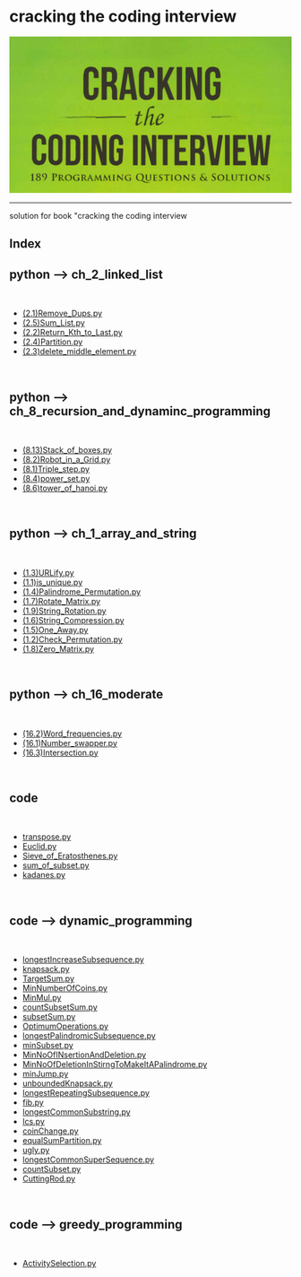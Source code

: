 <p text-align="center"><h1>cracking the coding interview</h1></p><center><img src="img/img.png" alt="image" /></center><hr/>solution for book "cracking the coding interview<p text-align="center"><h2> Index </h2></p><h2>python --> ch_2_linked_list</h2><br/><ul> <li><a href="python/ch_2_linked_list/(2.1)Remove_Dups.py" >(2.1)Remove_Dups.py</a></li> <li><a href="python/ch_2_linked_list/(2.5)Sum_List.py" >(2.5)Sum_List.py</a></li> <li><a href="python/ch_2_linked_list/(2.2)Return_Kth_to_Last.py" >(2.2)Return_Kth_to_Last.py</a></li> <li><a href="python/ch_2_linked_list/(2.4)Partition.py" >(2.4)Partition.py</a></li> <li><a href="python/ch_2_linked_list/(2.3)delete_middle_element.py" >(2.3)delete_middle_element.py</a></li></ul><br/><h2>python --> ch_8_recursion_and_dynaminc_programming</h2><br/><ul> <li><a href="python/ch_8_recursion_and_dynaminc_programming/(8.13)Stack_of_boxes.py" >(8.13)Stack_of_boxes.py</a></li> <li><a href="python/ch_8_recursion_and_dynaminc_programming/(8.2)Robot_in_a_Grid.py" >(8.2)Robot_in_a_Grid.py</a></li> <li><a href="python/ch_8_recursion_and_dynaminc_programming/(8.1)Triple_step.py" >(8.1)Triple_step.py</a></li> <li><a href="python/ch_8_recursion_and_dynaminc_programming/(8.4)power_set.py" >(8.4)power_set.py</a></li> <li><a href="python/ch_8_recursion_and_dynaminc_programming/(8.6)tower_of_hanoi.py" >(8.6)tower_of_hanoi.py</a></li></ul><br/><h2>python --> ch_1_array_and_string</h2><br/><ul> <li><a href="python/ch_1_array_and_string/(1.3)URLify.py" >(1.3)URLify.py</a></li> <li><a href="python/ch_1_array_and_string/(1.1)is_unique.py" >(1.1)is_unique.py</a></li> <li><a href="python/ch_1_array_and_string/(1.4)Palindrome_Permutation.py" >(1.4)Palindrome_Permutation.py</a></li> <li><a href="python/ch_1_array_and_string/(1.7)Rotate_Matrix.py" >(1.7)Rotate_Matrix.py</a></li> <li><a href="python/ch_1_array_and_string/(1.9)String_Rotation.py" >(1.9)String_Rotation.py</a></li> <li><a href="python/ch_1_array_and_string/(1.6)String_Compression.py" >(1.6)String_Compression.py</a></li> <li><a href="python/ch_1_array_and_string/(1.5)One_Away.py" >(1.5)One_Away.py</a></li> <li><a href="python/ch_1_array_and_string/(1.2)Check_Permutation.py" >(1.2)Check_Permutation.py</a></li> <li><a href="python/ch_1_array_and_string/(1.8)Zero_Matrix.py" >(1.8)Zero_Matrix.py</a></li></ul><br/><h2>python --> ch_16_moderate</h2><br/><ul> <li><a href="python/ch_16_moderate/(16.2)Word_frequencies.py" >(16.2)Word_frequencies.py</a></li> <li><a href="python/ch_16_moderate/(16.1)Number_swapper.py" >(16.1)Number_swapper.py</a></li> <li><a href="python/ch_16_moderate/(16.3)Intersection.py" >(16.3)Intersection.py</a></li></ul><br/><h2>code</h2><br/><ul> <li><a href="code/transpose.py" >transpose.py</a></li> <li><a href="code/Euclid.py" >Euclid.py</a></li> <li><a href="code/Sieve_of_Eratosthenes.py" >Sieve_of_Eratosthenes.py</a></li> <li><a href="code/sum_of_subset.py" >sum_of_subset.py</a></li> <li><a href="code/kadanes.py" >kadanes.py</a></li></ul><br/><h2>code --> dynamic_programming</h2><br/><ul> <li><a href="code/dynamic_programming/longestIncreaseSubsequence.py" >longestIncreaseSubsequence.py</a></li> <li><a href="code/dynamic_programming/knapsack.py" >knapsack.py</a></li> <li><a href="code/dynamic_programming/TargetSum.py" >TargetSum.py</a></li> <li><a href="code/dynamic_programming/MinNumberOfCoins.py" >MinNumberOfCoins.py</a></li> <li><a href="code/dynamic_programming/MinMul.py" >MinMul.py</a></li> <li><a href="code/dynamic_programming/countSubsetSum.py" >countSubsetSum.py</a></li> <li><a href="code/dynamic_programming/subsetSum.py" >subsetSum.py</a></li> <li><a href="code/dynamic_programming/OptimumOperations.py" >OptimumOperations.py</a></li> <li><a href="code/dynamic_programming/longestPalindromicSubsequence.py" >longestPalindromicSubsequence.py</a></li> <li><a href="code/dynamic_programming/minSubset.py" >minSubset.py</a></li> <li><a href="code/dynamic_programming/MinNoOfINsertionAndDeletion.py" >MinNoOfINsertionAndDeletion.py</a></li> <li><a href="code/dynamic_programming/MinNoOfDeletionInStirngToMakeItAPalindrome.py" >MinNoOfDeletionInStirngToMakeItAPalindrome.py</a></li> <li><a href="code/dynamic_programming/minJump.py" >minJump.py</a></li> <li><a href="code/dynamic_programming/unboundedKnapsack.py" >unboundedKnapsack.py</a></li> <li><a href="code/dynamic_programming/longestRepeatingSubsequence.py" >longestRepeatingSubsequence.py</a></li> <li><a href="code/dynamic_programming/fib.py" >fib.py</a></li> <li><a href="code/dynamic_programming/longestCommonSubstring.py" >longestCommonSubstring.py</a></li> <li><a href="code/dynamic_programming/lcs.py" >lcs.py</a></li> <li><a href="code/dynamic_programming/coinChange.py" >coinChange.py</a></li> <li><a href="code/dynamic_programming/equalSumPartition.py" >equalSumPartition.py</a></li> <li><a href="code/dynamic_programming/ugly.py" >ugly.py</a></li> <li><a href="code/dynamic_programming/longestCommonSuperSequence.py" >longestCommonSuperSequence.py</a></li> <li><a href="code/dynamic_programming/countSubset.py" >countSubset.py</a></li> <li><a href="code/dynamic_programming/CuttingRod.py" >CuttingRod.py</a></li></ul><br/><h2>code --> greedy_programming</h2><br/><ul> <li><a href="code/greedy_programming/ActivitySelection.py" >ActivitySelection.py</a></li></ul><br/>